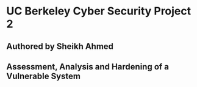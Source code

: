# UC Berkeley Cyber Security Project 2
## Authored by Sheikh Ahmed
## Assessment, Analysis and Hardening of a Vulnerable System
